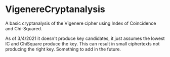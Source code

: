 # VigenereCryptanalysis
A basic cryptanalysis of the Vigenere cipher using Index of Coincidence and Chi-Squared.

As of 3/4/2021 it doesn't produce key candidates, it just assumes the lowest IC and ChiSquare produce the key.
  This can result in small ciphertexts not producing the right key. Something to add in the future.
